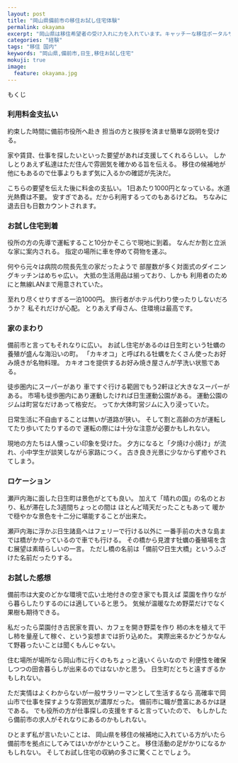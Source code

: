 ```yaml
---
layout: post
title: "岡山県備前市の移住お試し住宅体験"
permalink: okayama
excerpt: "岡山県は移住希望者の受け入れに力を入れています。キャッチーな移住ポータルサイトを作り地域によって差はありますが移住者に対する支援金も各種用意する本気っぷり。まさに移住希望者ホイホイ！"
categories: "経験"
tags: "移住 国内"
keywords: "岡山県,備前市,日生,移住お試し住宅"
mokuji: true
image:
  feature: okayama.jpg
---
```


<div id="mokuji"><span>もくじ</span></div>

### 利用料金支払い

約束した時間に備前市役所へ赴き
担当の方と挨拶を済ませ簡単な説明を受ける。

家や賃貸、仕事を探したいといった要望があれば支援してくれるらしい。
しかしとりあえず私達はただ住んで雰囲気を確かめる旨を伝える。
移住の候補地が他にもあるので仕事よりもまず気に入るかの確認が先決だ。

こちらの要望を伝えた後に料金の支払い。
1日あたり1000円となっている。水道光熱費は不要。
安すぎである。だから利用するってのもあるけどね。
ちなみに退去日も日数カウントされます。

### お試し住宅到着

役所の方の先導で運転すること10分かそこらで現地に到着。
なんだか割と立派な家に案内される。
指定の場所に車を停めて荷物を運ぶ。

何やら元々は病院の院長先生の家だったようで
部屋数が多く対面式のダイニングキッチンはめちゃ広い。
大抵の生活用品は揃っており、しかも
利用者のためにと無線LANまで用意されていた。

至れり尽くせりすぎる一泊1000円。
旅行者がホテル代わり使ったりしないだろうか？
私それだけが心配。
とりあえず母さん、住環境は最高です。

### 家のまわり

備前市と言ってもそれなりに広い。
お試し住宅があるのは日生町という牡蠣の養殖が盛んな海沿いの町。
「カキオコ」と呼ばれる牡蠣をたくさん使ったお好み焼きが名物料理。
カキオコを提供するお好み焼き屋さんが芋洗い状態である。

徒歩圏内にスーパーがあり
車ですぐ行ける範囲でもう2軒ほど大きなスーパーがある。
市場も徒歩圏内にあり運動したければ日生運動公園がある。
運動公園のジムは町営なだけあって格安だ。
ってか大体町営ジムに入り浸っていた。

日常生活に不自由することは無いが道路が狭い。
そして割と高齢の方が運転してたり歩いてたりするので
運転の際には十分な注意が必要かもしれない。

現地の方たちは人懐っこい印象を受けた。
夕方になると「夕焼け小焼け」が流れ、小中学生が談笑しながら家路につく。
古き良き光景に少なからず癒やされてしまう。

### ロケーション

瀬戸内海に面した日生町は景色がとても良い。
加えて「晴れの国」の名のとおり、私が滞在した3週間ちょっとの間は
ほとんど晴天だったこともあって
暖かで穏やかな景色を十二分に堪能することが出来た。

瀬戸内海に浮かぶ日生諸島へはフェリーで行ける以外に
一番手前の大きな島までは橋がかかっているので車でも行ける。
その橋から見渡す牡蠣の養殖場を含む展望は素晴らしいの一言。
ただし橋の名前は「備前♡日生大橋」というふざけた名前だったりする。

### お試した感想

備前市は大変のどかな環境で広い土地付きの空き家でも買えば
菜園を作りながら暮らしたりするのには適していると思う。
気候が温暖なため野菜だけでなく果樹も期待できる。

私だったら菜園付き古民家を買い、カフェを開き野菜を作り
柿の木を植えて干し柿を量産して稼ぐ、という妄想までは折り込めた。
実際出来るかどうかなんて野暮ったいことは聞くもんじゃない。

住む場所が場所なら岡山市に行くのもちょっと遠いくらいなので
利便性を確保しつつの田舎暮らしが出来るのではないかと思う。
日生町だとちと遠すぎるかもしれない。

ただ実情はよくわからないが一般サラリーマンとして生活するなら
高確率で岡山市で仕事を探すような雰囲気が濃厚だった。
備前市に職が豊富にあるかは謎である。
でも役所の方が仕事探しの支援をすると言っていたので、
もしかしたら備前市の求人がそれなりにあるのかもしれない。

ひとまず私が言いたいことは、
岡山県を移住の候補地に入れている方がいたら
備前市を拠点にしてみてはいかがかということ。
移住活動の足がかりになるかもしれない。
そしてお試し住宅の収納の多さに驚くことでしょう。
